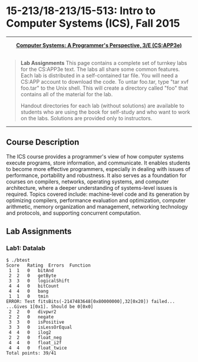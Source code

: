 # 15-213/18-213/15-513: Intro to Computer Systems (ICS), Fall 2015

* * *

<div align="center">
    <a href="http://csapp.cs.cmu.edu/3e/labs.html"><strong>Computer Systems: A Programmer's Perspective, 3/E (CS:APP3e)</strong></a>
</div>
<br>

> **Lab Assignments**
> This page contains a complete set of turnkey labs for the CS:APP3e text. The labs all share some common features. Each lab is distributed in a self-contained tar file. You will need a CS:APP account to download the code. To untar foo.tar, type "tar xvf foo.tar" to the Unix shell. This will create a directory called "foo" that contains all of the material for the lab.
> 
> Handout directories for each lab (without solutions) are available to students who are using the book for self-study and who want to work on the labs. Solutions are provided only to instructors.

* * *

## Course Description

The ICS course provides a programmer's view of how computer systems execute programs, store information, and communicate. It enables students to become more effective programmers, especially in dealing with issues of performance, portability and robustness. It also serves as a foundation for courses on compilers, networks, operating systems, and computer architecture, where a deeper understanding of systems-level issues is required. Topics covered include: machine-level code and its generation by optimizing compilers, performance evaluation and optimization, computer arithmetic, memory organization and management, networking technology and protocols, and supporting concurrent computation.


## Lab Assignments

### Lab1: Datalab

```
$ ./btest 
Score	Rating	Errors	Function
 1	1	0	bitAnd
 2	2	0	getByte
 3	3	0	logicalShift
 4	4	0	bitCount
 4	4	0	bang
 1	1	0	tmin
ERROR: Test fitsBits(-2147483648[0x80000000],32[0x20]) failed...
...Gives 1[0x1]. Should be 0[0x0]
 2	2	0	divpwr2
 2	2	0	negate
 3	3	0	isPositive
 3	3	0	isLessOrEqual
 4	4	0	ilog2
 2	2	0	float_neg
 4	4	0	float_i2f
 4	4	0	float_twice
Total points: 39/41
```

